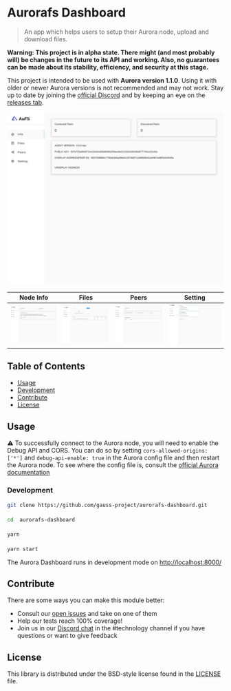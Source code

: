 # Aurorafs Dashboard

> An app which helps users to setup their Aurora node, upload and download files.

**Warning: This project is in alpha state. There might (and most probably will) be changes in the future to its API and working. Also, no guarantees can be made about its stability, efficiency, and security at this stage.**

This project is intended to be used with **Aurora version 1.1.0**. Using it with older or newer Aurora versions is not recommended and may not work. Stay up to date by joining the [official Discord](https://discord.com/invite/nDFnN6zScC) and by keeping an eye on the [releases tab](https://github.com/gauss-project/aurorafs-dashboard/releases).

![Info page](/ui_samples/info.png)

| Node Info | Files  | Peers | Setting |
|-------|---------|----------|------|
| ![Info](/ui_samples/info.png) | ![Files](/ui_samples/files.png) | ![Peers](/ui_samples/peers.png) | ![Setting](/ui_samples/setting.png) |


## Table of Contents

- [Usage](#usage)
- [Development](#development)
- [Contribute](#contribute)
- [License](#license)


## Usage

:warning: To successfully connect to the Aurora node, you will need to enable the Debug API and CORS. You can do so by setting `cors-allowed-origins: ['*']` and `debug-api-enable: true` in the Aurora config file and then restart the Aurora node. To see where the config file is, consult the [official Aurora documentation]()


### Development

```sh
git clone https://github.com/gauss-project/aurorafs-dashboard.git

cd  aurorafs-dashboard

yarn 

yarn start
```

The Aurora Dashboard runs in development mode on [http://localhost:8000/](http://localhost:8000/)

## Contribute

There are some ways you can make this module better:

- Consult our [open issues](https://github.com/gauss-project/aurorafs-dashboard/issues) and take on one of them
- Help our tests reach 100% coverage!
- Join us in our [Discord chat](https://discord.com/invite/nDFnN6zScC) in the #technology channel if you have questions or want to give feedback

## License

This library is distributed under the BSD-style license found in the [LICENSE](LICENSE) file.



